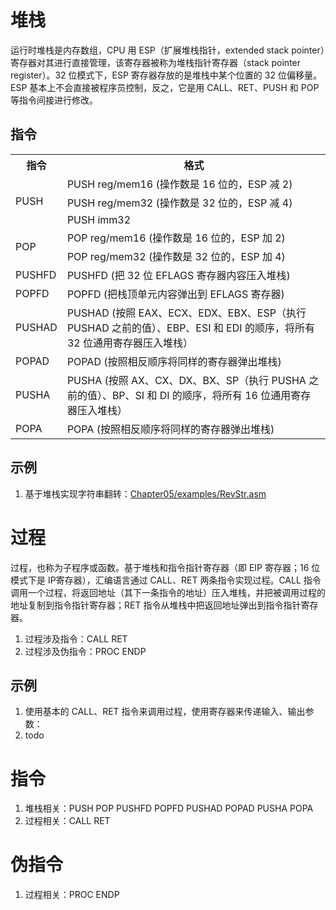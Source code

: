 # 堆栈
  运行时堆栈是内存数组，CPU 用 ESP（扩展堆栈指针，extended stack pointer）寄存器对其进行直接管理，该寄存器被称为堆栈指针寄存器（stack pointer register）。32 位模式下，ESP 寄存器存放的是堆栈中某个位置的 32 位偏移量。ESP 基本上不会直接被程序员控制，反之，它是用 CALL、RET、PUSH 和 POP 等指令间接进行修改。
## 指令
<table>
    <tr>
        <th>指令</th><th>格式</th>
    </tr>
    <tr>
        <td rowspan="3">PUSH</td><td>PUSH reg/mem16 (操作数是 16 位的，ESP 减 2)</td>
    </tr>
    <tr>
        <td>PUSH reg/mem32 (操作数是 32 位的，ESP 减 4)</td>
    </tr>
    <tr>
        <td>PUSH imm32</td>
    </tr>
    <tr>
        <td rowspan="2">POP</td><td>POP reg/mem16 (操作数是 16 位的，ESP 加 2)</td>
    </tr>
    <tr>
        <td>POP reg/mem32 (操作数是 32 位的，ESP 加 4)</td>
    </tr>
    <tr>
        <td>PUSHFD</td><td>PUSHFD (把 32 位 EFLAGS 寄存器内容压入堆栈)</td>
    </tr>
    <tr>
        <td>POPFD</td><td>POPFD (把栈顶单元内容弹出到 EFLAGS 寄存器)</td>
    </tr>
    <tr>
        <td>PUSHAD</td><td>PUSHAD (按照 EAX、ECX、EDX、EBX、ESP（执行 PUSHAD 之前的值）、EBP、ESI 和 EDI 的顺序，将所有 32 位通用寄存器压入堆栈）</td>
    </tr>
    <tr>
        <td>POPAD</td><td>POPAD (按照相反顺序将同样的寄存器弹出堆栈)</td>
    </tr>
    <tr>
        <td>PUSHA</td><td>PUSHA (按照 AX、CX、DX、BX、SP（执行 PUSHA 之前的值）、BP、SI 和 DI 的顺序，将所有 16 位通用寄存器压入堆栈）</td>
    </tr>
    <tr>
        <td>POPA</td><td>POPA (按照相反顺序将同样的寄存器弹出堆栈)</td>
    </tr>
</table>

## 示例
1. 基于堆栈实现字符串翻转：[Chapter05/examples/RevStr.asm](https://github.com/optor666/AssemblyLanguage-For_x86_Processors-Seventh_Edition/blob/master/Chapter05/examples/RevStr.asm)

# 过程
  过程，也称为子程序或函数。基于堆栈和指令指针寄存器（即 EIP 寄存器；16 位模式下是 IP寄存器），汇编语言通过 CALL、RET 两条指令实现过程。CALL 指令调用一个过程，将返回地址（其下一条指令的地址）压入堆栈，并把被调用过程的地址复制到指令指针寄存器；RET 指令从堆栈中把返回地址弹出到指令指针寄存器。
1. 过程涉及指令：CALL RET
2. 过程涉及伪指令：PROC ENDP
## 示例
1. 使用基本的 CALL、RET 指令来调用过程，使用寄存器来传递输入、输出参数：
2. todo
# 指令
1. 堆栈相关：PUSH POP PUSHFD POPFD PUSHAD POPAD PUSHA POPA
2. 过程相关：CALL RET
# 伪指令
1. 过程相关：PROC ENDP
